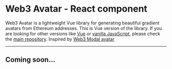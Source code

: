 # Web3 Avatar - React component
Web3 Avatar is a lightweight Vue library for generating beautiful gradient avatars from Ethereum addresses. This is Vue version of the library. If you are looking for other versions like [Vue](https://github.com/JackHamer09/web3-avatar/blob/master/vue) or [vanilla JavaScript](https://github.com/JackHamer09/web3-avatar/blob/master/js), please check the [main repository](https://github.com/JackHamer09/web3-avatar).
Inspired by [Web3 Modal avatar](https://github.com/WalletConnect/web3modal)

---

## Coming soon...